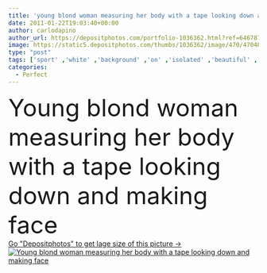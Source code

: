 ```yaml
---
title: 'young blond woman measuring her body with a tape looking down and making face'
date: 2011-01-22T19:03:40+00:00
author: carlodapino
author_url: https://depositphotos.com/portfolio-1036362.html?ref=64678756
image: https://static5.depositphotos.com/thumbs/1036362/image/470/4704806/api_thumb_450.jpg?forcejpeg=true
type: "post"
tags: ['sport' ,'white' ,'background' ,'on' ,'isolated' ,'beautiful' ,'happy' ,'girl' ,'female' ,'young' ,'people' ,'beauty' ,'cheerful' ,'cute' ,'caucasian' ,'healthy' ,'diet' ,'blond' ,'face' ,'care' ,'man' ,'line' ,'skin' ,'pretty' ,'figure' ,'woman' ,'fingers' ,'with' ,'measuring' ,'measure' ,'lifestyle' ,'weight' ,'skincare' ,'body' ,'abdomen' ,'belly' ,'fatness' ,'fit' ,'fitness' ,'stomach' ,'tape' ,'waist' ,'down' ,'looking' ,'toned' ,'leg' ,'sexy' ,'perfect' ,'attractive' ,'making' ]
categories: 
  - Perfect
---
```

<div aling="center">
            <font size="60"> Young blond woman measuring her body with a tape looking down and making face</font>   
</div>
<div>
    <a href='https://static5.depositphotos.com/thumbs/1036362/image/470/4704806/api_thumb_450.jpg?forcejpeg=true?ref=64678756' target=_blank > Go "Depositphotos" to get lage size of this picture ->
        <img href='https://static5.depositphotos.com/thumbs/1036362/image/470/4704806/api_thumb_450.jpg?forcejpeg=true?ref=64678756' src='https://static5.depositphotos.com/1036362/470/i/950/depositphotos_4704806-stock-photo-young-blond-woman-measuring-her.jpg?forcejpeg=true' alt='Young blond woman measuring her body with a tape looking down and making face' >
    </a>
</div>
